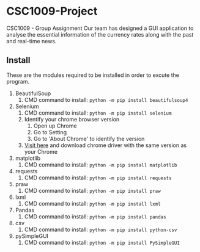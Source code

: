 # CSC1009-Project
CSC1009 - Group Assignment
Our team has designed a GUI application to analyse the essential information of the currency rates along with the past and real-time news.

## Install
These are the modules required to be installed in order to excute the program.

1. BeautifulSoup
   1. CMD command to install: `python -m pip install beautifulsoup4`
1. Selenium
   1. CMD command to install: `python -m pip install selenium`
   1. Identify your chrome browser version
      1. Open up Chrome
      1. Go to Setting
      1. Go to 'About Chrome' to identify the version
   1. [Visit here](https://sites.google.com/a/chromium.org/chromedriver/downloads) and download chrome driver with the same version as your Chrome
1. matplotlib
   1. CMD command to install: `python -m pip install matplotlib`
1. requests
   1. CMD command to install: `python -m pip install requests`
1. praw
   1. CMD command to install: `python -m pip install praw`
1. lxml
   1. CMD command to install: `python -m pip install lxml`
1. Pandas
   1. CMD command to install: `python -m pip install pandas`
1. csv
   1. CMD command to install: `python -m pip install python-csv`
1. pySimpleGUI
   1. CMD command to install: `python -m pip install PySimpleGUI`
